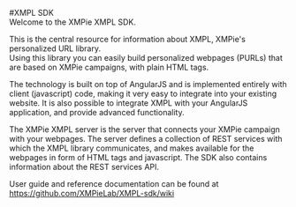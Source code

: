#XMPL SDK    
Welcome to the XMPie XMPL SDK.    

This is the central resource for information about XMPL, XMPie's personalized URL library.    
Using this library you can easily build personalized webpages (PURLs) that are based on XMPie campaigns, with plain HTML tags.  

The technology is built on top of AngularJS and is implemented entirely with client (javascript) code, making it very easy to integrate into your existing website. It is also possible to integrate XMPL with your AngularJS application, and provide advanced functionality.

The XMPie XMPL server is the server that connects your XMPie campaign with your webpages. The server defines a collection of REST services with which the XMPL library communicates, and makes available for the webpages in form of HTML tags and javascript. The SDK also contains information about the REST services API.

User guide and reference documentation can be found at https://github.com/XMPieLab/XMPL-sdk/wiki
